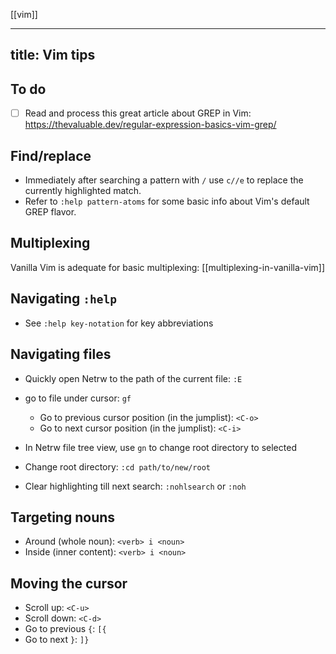 [[vim]]

---
title: Vim tips
---

## To do

- [ ] Read and process this great article about GREP in Vim: <https://thevaluable.dev/regular-expression-basics-vim-grep/>

## Find/replace

- Immediately after searching a pattern with `/` use `c//e` to replace the currently highlighted match.
- Refer to `:help pattern-atoms` for some basic info about Vim's default GREP flavor.

## Multiplexing

Vanilla Vim is adequate for basic multiplexing: [[multiplexing-in-vanilla-vim]]

## Navigating `:help`

- See `:help key-notation` for key abbreviations

## Navigating files

- Quickly open Netrw to the path of the current file: `:E`
- go to file under cursor: `gf`
  - Go to previous cursor position (in the jumplist): `<C-o>`
  - Go to next cursor position (in the jumplist): `<C-i>`
- In Netrw file tree view, use `gn` to change root directory to selected
- Change root directory: `:cd path/to/new/root`

- Clear highlighting till next search: `:nohlsearch` or `:noh`

## Targeting nouns

- Around (whole noun): `<verb> i <noun>`
- Inside (inner content): `<verb> i <noun>`

## Moving the cursor

- Scroll up: `<C-u>`
- Scroll down: `<C-d>`
- Go to previous `{`: `[{`
- Go to next `}`: `]}`

